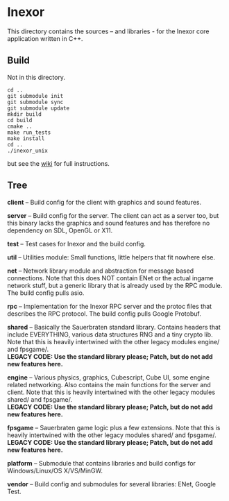 # Inexor

This directory contains the sources – and libraries - for
the Inexor core application written in C++.


## Build

Not in this directory.

  ```shell
  cd ..
  git submodule init
  git submodule sync
  git submodule update
  mkdir build
  cd build
  cmake ..
  make run_tests
  make install
  cd ..
  ./inexor_unix
  ```

but see the [wiki](https://github.com/inexor-game/code/wiki/Build) 
for full instructions.

## Tree

**client** – Build config for the client with
graphics and sound features.

**server** – Build config for the server. The client can act
as a server too, but this binary lacks the graphics and
sound features and has therefore no dependency on SDL,
OpenGL or X11.

**test** – Test cases for Inexor and the build config.

**util** – Utilities module: Small functions, little helpers
that fit nowhere else.

**net** – Network library module and abstraction for message
based connections. Note that this does NOT contain ENet or
the actual ingame network stuff, but a generic library that
is already used by the RPC module. The build config pulls
asio.

**rpc** – Implementation for the Inexor RPC server and the
protoc files that describes the RPC protocol. The build
config pulls Google Protobuf.

**shared** – Basically the Sauerbraten standard library.
Contains headers that include EVERYTHING, various data
structures RNG and a tiny crypto lib. Note that this is
heavily intertwined with the other legacy modules engine/
and fpsgame/.  
**LEGACY CODE: Use the standard library please; Patch, but
do not add new features here.**

**engine** – Various physics, graphics, Cubescript, Cube UI,
some engine related networking. Also contains the main
functions for the server and client. Note that this is
heavily intertwined with the other legacy modules shared/
and fpsgame/.  
**LEGACY CODE: Use the standard library please; Patch, but
do not add new features here.**

**fpsgame** – Sauerbraten game logic plus a few extensions.
Note that this is heavily intertwined with the other legacy
modules shared/ and fpsgame/.  
**LEGACY CODE: Use the standard library please; Patch, but
do not add new features here.**

**platform** – Submodule that contains libraries and
build configs for Windows/Linux/OS X/VS/MinGW.

**vendor** – Build config and submodules for several
libraries: ENet, Google Test.
